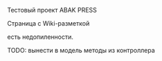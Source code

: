 Тестовый проект ABAK PRESS

Страница с Wiki-разметкой 

есть недопиленности. 

TODO: вынести в модель методы из контроллера
